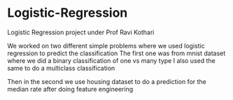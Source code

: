# Logistic-Regression 
Logistic Regression project under Prof Ravi Kothari

We worked on two different simple problems where we used logistic regression to predict the classification
The first one was from mnist dataset where we did a binary classification of one vs many type 
I also used the same to do a multiclass classification

Then in the second we use housing dataset to do a prediction for the median rate after doing feature engineering
